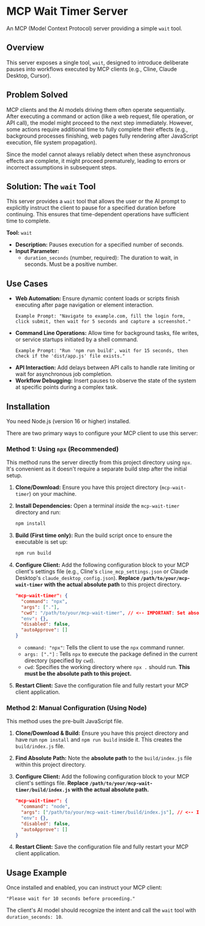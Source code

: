 # MCP Wait Timer Server

An MCP (Model Context Protocol) server providing a simple `wait` tool.

## Overview

This server exposes a single tool, `wait`, designed to introduce deliberate pauses into workflows executed by MCP clients (e.g., Cline, Claude Desktop, Cursor).

## Problem Solved

MCP clients and the AI models driving them often operate sequentially. After executing a command or action (like a web request, file operation, or API call), the model might proceed to the next step immediately. However, some actions require additional time to fully complete their effects (e.g., background processes finishing, web pages fully rendering after JavaScript execution, file system propagation).

Since the model cannot always reliably detect when these asynchronous effects are complete, it might proceed prematurely, leading to errors or incorrect assumptions in subsequent steps.

## Solution: The `wait` Tool

This server provides a `wait` tool that allows the user or the AI prompt to explicitly instruct the client to pause for a specified duration before continuing. This ensures that time-dependent operations have sufficient time to complete.

**Tool:** `wait`
*   **Description:** Pauses execution for a specified number of seconds.
*   **Input Parameter:**
    *   `duration_seconds` (number, required): The duration to wait, in seconds. Must be a positive number.

## Use Cases

*   **Web Automation:** Ensure dynamic content loads or scripts finish executing after page navigation or element interaction.
    ```
    Example Prompt: "Navigate to example.com, fill the login form, click submit, then wait for 5 seconds and capture a screenshot."
    ```
*   **Command Line Operations:** Allow time for background tasks, file writes, or service startups initiated by a shell command.
    ```
    Example Prompt: "Run 'npm run build', wait for 15 seconds, then check if the 'dist/app.js' file exists."
    ```
*   **API Interaction:** Add delays between API calls to handle rate limiting or wait for asynchronous job completion.
*   **Workflow Debugging:** Insert pauses to observe the state of the system at specific points during a complex task.

## Installation

You need Node.js (version 16 or higher) installed.

There are two primary ways to configure your MCP client to use this server:

### Method 1: Using `npx` (Recommended)

This method runs the server directly from this project directory using `npx`. It's convenient as it doesn't require a separate build step after the initial setup.

1.  **Clone/Download:** Ensure you have this project directory (`mcp-wait-timer`) on your machine.
2.  **Install Dependencies:** Open a terminal *inside* the `mcp-wait-timer` directory and run:
    ```bash
    npm install
    ```
3.  **Build (First time only):** Run the build script once to ensure the executable is set up:
    ```bash
    npm run build
    ```
4.  **Configure Client:** Add the following configuration block to your MCP client's settings file (e.g., Cline's `cline_mcp_settings.json` or Claude Desktop's `claude_desktop_config.json`). **Replace `/path/to/your/mcp-wait-timer` with the actual absolute path** to this project directory.

    ```json
    "mcp-wait-timer": {
      "command": "npx",
      "args": ["."],
      "cwd": "/path/to/your/mcp-wait-timer", // <-- IMPORTANT: Set absolute path here
      "env": {},
      "disabled": false,
      "autoApprove": []
    }
    ```
    *   `command: "npx"`: Tells the client to use the `npx` command runner.
    *   `args: ["."]` : Tells `npx` to execute the package defined in the current directory (specified by `cwd`).
    *   `cwd`: Specifies the working directory where `npx .` should run. **This must be the absolute path to this project.**

5.  **Restart Client:** Save the configuration file and fully restart your MCP client application.

### Method 2: Manual Configuration (Using Node)

This method uses the pre-built JavaScript file.

1.  **Clone/Download & Build:** Ensure you have this project directory and have run `npm install` and `npm run build` inside it. This creates the `build/index.js` file.
2.  **Find Absolute Path:** Note the **absolute path** to the `build/index.js` file within this project directory.
3.  **Configure Client:** Add the following configuration block to your MCP client's settings file. **Replace `/path/to/your/mcp-wait-timer/build/index.js` with the actual absolute path.**

    ```json
    "mcp-wait-timer": {
      "command": "node",
      "args": ["/path/to/your/mcp-wait-timer/build/index.js"], // <-- IMPORTANT: Set absolute path here
      "env": {},
      "disabled": false,
      "autoApprove": []
    }
    ```
4.  **Restart Client:** Save the configuration file and fully restart your MCP client application.

## Usage Example

Once installed and enabled, you can instruct your MCP client:

```
"Please wait for 10 seconds before proceeding."
```

The client's AI model should recognize the intent and call the `wait` tool with `duration_seconds: 10`.
